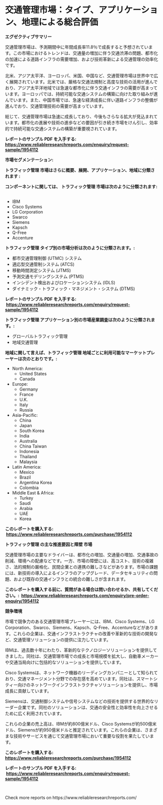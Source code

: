 <p><h1>交通管理市場：タイプ、アプリケーション、地理による総合評価</h1></p><p><strong>エグゼクティブサマリー</strong></p>
<p><p>交通管理市場は、予測期間中に年間成長率11.8％で成長すると予想されています。この市場におけるトレンドは、交通量の増加に伴う交通渋滞の問題、都市化の加速による道路インフラの需要増加、および技術革新による交通管理の効率化です。</p><p>北米、アジア太平洋、ヨーロッパ、米国、中国など、交通管理市場は世界中で広く展開されています。北米では、厳格な交通法規制と高度な技術の活用が進んでおり、アジア太平洋地域では急速な都市化に伴う交通インフラの需要が高まっています。ヨーロッパでは、持続可能な交通システムの構築に向けた取り組みが進んでいます。また、中国市場では、急速な経済成長に伴い道路インフラの整備が進んでおり、交通管理技術の需要が高まっています。</p><p>総じて、交通管理市場は急速に成長しており、今後もさらなる拡大が見込まれています。都市化の進展や技術の進歩などの要因が引き続き市場をけん引し、効率的で持続可能な交通システムの構築が重要視されています。</p></p>
<p><strong>レポートのサンプル PDF を入手する: <a href="https://www.reliableresearchreports.com/enquiry/request-sample/1954112">https://www.reliableresearchreports.com/enquiry/request-sample/1954112</a></strong></p>
<p><strong>市場セグメンテーション:</strong></p>
<p><strong> トラフィック管理 市場はさらに概要、展開、アプリケーション、地域に分類されます :</strong></p>
<p><strong>コンポーネントに関しては、 トラフィック管理 市場は次のように分類されます: &nbsp;</strong></p>
<p><ul><li>IBM</li><li>Cisco Systems</li><li>LG Corporation</li><li>Swarco</li><li>Siemens</li><li>Kapsch</li><li>Q-Free</li><li>Accenture</li></ul></p>
<p><strong> トラフィック管理 タイプ別の市場分析は次のように分類されます。:</strong></p>
<p><ul><li>都市交通管理制御 (UTMC) システム</li><li>適応型交通管制システム (ATCS)</li><li>移動時間測定システム (JTMS)</li><li>予測交通モデリングシステム (PTMS)</li><li>インシデント検出およびロケーションシステム (IDLS)</li><li>ダイナミック・トラフィック・マネジメント・システム (DTMS)</li></ul></p>
<p><strong>レポートのサンプル PDF を入手する: &nbsp;<a href="https://www.reliableresearchreports.com/enquiry/request-sample/1954112">https://www.reliableresearchreports.com/enquiry/request-sample/1954112</a></strong></p>
<p><strong> トラフィック管理 アプリケーション別の市場産業調査は次のように分類されます。:</strong></p>
<p><ul><li>グローバルトラフィック管理</li><li>地域交通管理</li></ul></p>
<p><strong>地域に関して言えば、トラフィック管理 地域ごとに利用可能なマーケットプレーヤーは次のとおりです。:</strong></p>
<p><ul>
    <li>
        North America:
        <ul>
            <li>United States</li>
            <li>Canada</li>
        </ul>
    </li>
    <li>
        Europe:
        <ul>
            <li>Germany</li>
            <li>France</li>
            <li>U.K.</li>
            <li>Italy</li>
            <li>Russia</li>
        </ul>
    </li>
    <li>
        Asia-Pacific:
        <ul>
            <li>China</li>
            <li>Japan</li>
            <li>South Korea</li>
            <li>India</li>
            <li>Australia</li>
            <li>China Taiwan</li>
            <li>Indonesia</li>
            <li>Thailand</li>
            <li>Malaysia</li>
        </ul>
    </li>
    <li>
        Latin America:
        <ul>
            <li>Mexico</li>
            <li>Brazil</li>
            <li>Argentina Korea</li>
            <li>Colombia</li>
        </ul>
    </li>
    <li>
        Middle East & Africa:
        <ul>
            <li>Turkey</li>
            <li>Saudi</li>
            <li>Arabia</li>
            <li>UAE</li>
            <li>Korea</li>
        </ul>
    </li>
    </ul></p>
<p><strong>このレポートを購入する: &nbsp;<a href="https://www.reliableresearchreports.com/purchase/1954112">https://www.reliableresearchreports.com/purchase/1954112</a></strong></p>
<p><strong>トラフィック管理 の主な推進要因と障壁 市場</strong></p>
<p><p>交通管理市場の主要なドライバーは、都市化の増加、交通量の増加、交通事故の削減、環境への配慮などです。一方、市場の障壁には、高コスト、技術の複雑さ、法的規制の厳格化、民間企業との連携の難しさなどがあります。市場の課題には、新技術の導入によるインフラのアップグレード、データセキュリティの問題、および既存の交通インフラとの統合の難しさが含まれます。</p></p>
<p><strong>このレポートを購入する前に、質問がある場合は問い合わせるか、共有してください。:&nbsp; <a href="https://www.reliableresearchreports.com/enquiry/pre-order-enquiry/1954112">https://www.reliableresearchreports.com/enquiry/pre-order-enquiry/1954112</a></strong></p>
<p><strong>競争環境</strong></p>
<p><p>市場で競争力のある交通管理市場プレーヤーには、IBM、Cisco Systems、LG Corporation、Swarco、Siemens、Kapsch、Q-Free、Accentureなどがあります。これらの企業は、交通インフラストラクチャの改善や革新的な技術の開発など、交通管理ソリューションの提供に注力しています。</p><p>IBMは、過去数十年にわたり、革新的なテクノロジーソリューションを提供してきました。同社は、交通管理市場での成長と市場規模を拡大し、自動車メーカーや交通当局向けに包括的なソリューションを提供しています。</p><p>Cisco Systemsは、ネットワーク機器のリーディングカンパニーとして知られており、交通マネージメント分野での存在感を高めています。同社は、スマートシティー向けのネットワークインフラストラクチャソリューションを提供し、市場成長に貢献しています。</p><p>Siemensは、交通制御システムや信号システムなどの技術を提供する世界的なリーダー企業です。同社のソリューションは、交通の安全性と効率性を向上させるために広く利用されています。</p><p>これらの企業の売上高は、IBMが約800億米ドル、Cisco Systemsが約500億米ドル、Siemensが約950億米ドルと推定されています。これらの企業は、さまざまな技術やサービスを通じて交通管理市場において重要な役割を果たしています。</p></p>
<p><strong>このレポートを購入する: &nbsp; <a href="https://www.reliableresearchreports.com/purchase/1954112">https://www.reliableresearchreports.com/purchase/1954112</a></strong></p>
<p><strong>レポートのサンプル PDF を入手する: &nbsp;<a href="https://www.reliableresearchreports.com/enquiry/request-sample/1954112">https://www.reliableresearchreports.com/enquiry/request-sample/1954112</a></strong><strong></strong></p>
<p>&nbsp;</p>
<p>Check more reports on https://www.reliableresearchreports.com/</p>